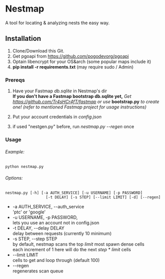 # Nestmap

A tool for locating & analyzing nests the easy way.


## Installation

1. Clone/Download this Git.
2. Get pgoapi from https://github.com/pogodevorg/pgoapi
3. Optain libencrypt for your OS&arch (some popular maps include it)
4. **pip install -r requirements.txt** (may require sudo / Admin)

### Prereqs

1. Have your Fastmap *db.sqlite* in Nestmap's dir  
**If you don't have a Fastmap bootstrap db.sqlite yet,** *Get https://github.com/Tr4sHCr4fT/fastmap*
*or use* **bootstrap.py** *to create one! (refer to mentioned Fastmap project for usage instructions)*

2. Put your account credentials in *config.json*   
3. if used "nestgen.py" before, run *nestmap.py --regen* once

### Usage

###### Example:
```
python nestmap.py
```

###### Options:

```
nestmap.py [-h] [-a AUTH_SERVICE] [-u USERNAME] [-p PASSWORD]
                  [-t DELAY] [-s STEP] [--limit LIMIT] [-d] [--regen]
```

- -a AUTH_SERVICE, --auth_service   
'ptc' or 'google'   
- -u USERNAME, -p PASSWORD,   
lets you use an account not in config.json   
- -t DELAY, --delay DELAY   
delay between requests (currently 10 minimum)   
- -s STEP, --step STEP   
by default, nestmap scans the top *limit* most spawn dense cells    
each increment of 1 here will do the next *step* * *limit* cells   
- --limit LIMIT   
cells to get and loop through (default 100)
- --regen   
regenerates scan queue
